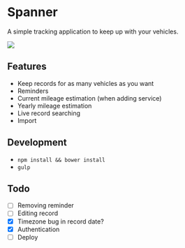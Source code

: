 # Spanner

A simple tracking application to keep up with your vehicles.

![](http://cl.ly/image/0v1A2s2N2W1m/Screen%20Shot%202014-11-25%20at%2010.56.18%20AM.png)

## Features

* Keep records for as many vehicles as you want
* Reminders
* Current mileage estimation (when adding service)
* Yearly mileage estimation
* Live record searching
* Import

## Development

* `npm install && bower install`
* `gulp`

## Todo

* [ ] Removing reminder
* [ ] Editing record
* [x] Timezone bug in record date?
* [x] Authentication
* [ ] Deploy
